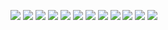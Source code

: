 ![](https://magnificentshadershome.files.wordpress.com/2023/04/screenshot_2023-04-08-08-06-57-687_com.mojang.minecraftpeold.jpg?w=1024)
![](https://magnificentshadershome.files.wordpress.com/2023/04/screenshot_2023-04-08-08-07-09-094_com.mojang.minecraftpeold.jpg?w=1024)
![](https://magnificentshadershome.files.wordpress.com/2023/04/screenshot_2023-04-08-10-12-11-992_com.mojang.minecraftpeold.jpg?w=1024)
![](https://magnificentshadershome.files.wordpress.com/2023/04/screenshot_2023-04-08-10-17-34-399_com.mojang.minecraftpeold.jpg?w=1024)
![](https://magnificentshadershome.files.wordpress.com/2023/04/screenshot_2023-04-08-10-17-20-797_com.mojang.minecraftpeold.jpg?w=1024)
![](https://magnificentshadershome.files.wordpress.com/2023/04/screenshot_2023-04-08-10-24-36-387_com.mojang.minecraftpeold.jpg?w=1024)
![](https://magnificentshadershome.files.wordpress.com/2023/04/screenshot_2023-04-09-17-55-16-974_com.mojang.minecraftpe.jpg?w=1024)
![](https://magnificentshadershome.files.wordpress.com/2023/04/screenshot_2023-04-09-18-04-05-729_com.mojang.minecraftpe.jpg?w=1024)
![](https://magnificentshadershome.files.wordpress.com/2023/04/screenshot_2023-04-09-18-20-43-378_com.mojang.minecraftpe.jpg?w=1024)
![](https://magnificentshadershome.files.wordpress.com/2023/04/screenshot_2023-04-09-18-11-19-108_com.mojang.minecraftpe.jpg?w=1024)
![](https://magnificentshadershome.files.wordpress.com/2023/04/screenshot_2023-04-09-18-11-39-692_com.mojang.minecraftpe.jpg?w=1024)
![](https://magnificentshadershome.files.wordpress.com/2023/04/screenshot_2023-04-09-18-22-02-038_com.mojang.minecraftpe.jpg?w=1024)